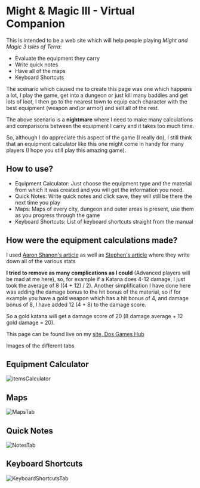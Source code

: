 # Might & Magic III - Virtual Companion
This is intended to be a web site which will help people playing *Might and Magic 3 Isles of Terra*:
- Evaluate the equipment they carry
- Write quick notes
- Have all of the maps
- Keyboard Shortcuts

The scenario which caused me to create this page was one which happens a lot, I play the game, get into a dungeon or just kill many baddies and get lots of loot, I then go to the nearest town to equip each character with the best equipment (weapon and\or armor) and sell all of the rest.

The above scenario is a **nightmare** where I need to make many calculations and comparisons between the equipment I carry and it takes too much time.

So, although I do appreciate this aspect of the game (I really do), I still think that an equipment calculator like this one might come in handy for many players (I hope you still play this amazing game).


## How to use?
- Equipment Calculator: Just choose the equipment type and the material from which it was created and you will get the information you need.
- Quick Notes: Write quick notes and click save, they will still be there the next time you play
- Maps: Maps of every city, dungeon and outer areas is present, use them as you progress through the game
- Keyboard Shortcuts: List of keyboard shortcuts straight from the manual


## How were the equipment calculations made?
I used [Aaron Shanon's article](https://gamefaqs.gamespot.com/snes/588491-might-and-magic-iii-isles-of-terra/faqs/55704) as well as [Stephen's article](https://gamefaqs.gamespot.com/pc/564551-might-and-magic-iii-isles-of-terra/faqs/36599) where they write down all of the various stats

**I tried to remove as many complications as I could** (Advanced players will be mad at me here), so, for example if a Katana does 4-12 damage, I just took the average of 8 ((4 + 12) / 2).
Another simplification I have done here was adding the damage bonus to the hit bonus of the material, so if for example you have a gold weapon which has a hit bonus of 4, and damage bonus of 8, I have added 12 (4 + 8) to the damage score.

So a gold katana will get a damage score of 20 (8 damage average + 12 gold damage = 20).


This page can be found live on my [site, Dos Games Hub](http://dosgameshub.org/mm3/)

Images of the different tabs
## Equipment Calculator
![itemsCalculator](https://user-images.githubusercontent.com/1760091/154338699-4ff42b85-a7c3-462a-b2c8-40b083e23030.jpg)

## Maps
![MapsTab](https://user-images.githubusercontent.com/1760091/154498096-b7d82cb6-84db-4f43-87b6-75bf129aa710.png)

## Quick Notes
![NotesTab](https://user-images.githubusercontent.com/1760091/154338740-aeb75f01-b3d5-4558-a88e-0bb67d9bc05e.jpg)

## Keyboard Shortcuts
![KeyboardShortcutsTab](https://user-images.githubusercontent.com/1760091/154338826-732a293c-6400-4b9e-a2cd-8f167a1980cb.jpg)
